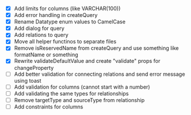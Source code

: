 - [x] Add limits for columns (like VARCHAR(100))
- [x] Add error handling in createQuery
- [x] Rename Datatype enum values to CamelCase
- [x] Add dialog for query
- [x] Add relations to query
- [x] Move all helper functinos to separate files
- [x] Remove isReservedName from createQuery and use something like formatName or something
- [x] Rewrite validateDefaultValue and create "validate" props for changeProperty
- [ ] Add better validation for connecting relations and send error message using toast
- [ ] Add validation for columns (cannot start with a number)
- [ ] Add validating the same types for relationships
- [ ] Remove targetType and sourceType from relationship
- [ ] Add constraints for columns
